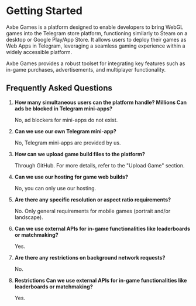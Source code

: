 # Getting Started

Axbe Games is a platform designed to enable developers to bring WebGL games into the Telegram store platform, functioning similarly to Steam on a desktop or Google Play/App Store. It allows users to deploy their games as Web Apps in Telegram, leveraging a seamless gaming experience within a widely accessible platform. 

Axbe Games provides a robust toolset for integrating key features such as in-game purchases, advertisements, and multiplayer functionality. 

## Frequently Asked Questions

1. **How many simultaneous users can the platform handle? Millions Can ads be blocked in Telegram mini-apps?** 

    No, ad blockers for mini-apps do not exist. 

2. **Can we use our own Telegram mini-app?**

    No, Telegram mini-apps are provided by us.

3. **How can we upload game build files to the platform?**

    Through GitHub. For more details, refer to the "Upload Game" section.

4. **Can we use our hosting for game web builds?**

    No, you can only use our hosting.

5. **Are there any specific resolution or aspect ratio requirements?**

    No. Only general requirements for mobile games (portrait and/or landscape). 

6. **Can we use external APIs for in-game functionalities like leaderboards or matchmaking?** 

    Yes.

7. **Are there any restrictions on background network requests?** 

    No. 

8. **Restrictions Can we use external APIs for in-game functionalities like leaderboards or matchmaking?** 

    Yes.